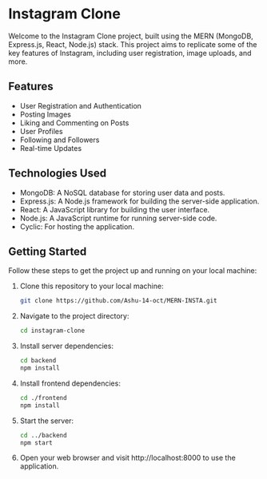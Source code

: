 # Instagram Clone

Welcome to the Instagram Clone project, built using the MERN (MongoDB, Express.js, React, Node.js) stack. This project aims to replicate some of the key features of Instagram, including user registration, image uploads, and more.


## Features

- User Registration and Authentication
- Posting Images
- Liking and Commenting on Posts
- User Profiles
- Following and Followers
- Real-time Updates

## Technologies Used

- MongoDB: A NoSQL database for storing user data and posts.
- Express.js: A Node.js framework for building the server-side application.
- React: A JavaScript library for building the user interface.
- Node.js: A JavaScript runtime for running server-side code.
- Cyclic: For hosting the application.

## Getting Started

Follow these steps to get the project up and running on your local machine:

1. Clone this repository to your local machine:

   ```bash
   git clone https://github.com/Ashu-14-oct/MERN-INSTA.git
2. Navigate to the project directory:
   ```bash
   cd instagram-clone
3. Install server dependencies:
   ```bash
   cd backend
   npm install
4. Install frontend dependencies:
   ```bash
   cd ./frontend
   npm install
5. Start the server:
   ```bash
   cd ../backend
   npm start
6. Open your web browser and visit http://localhost:8000 to use the application.
